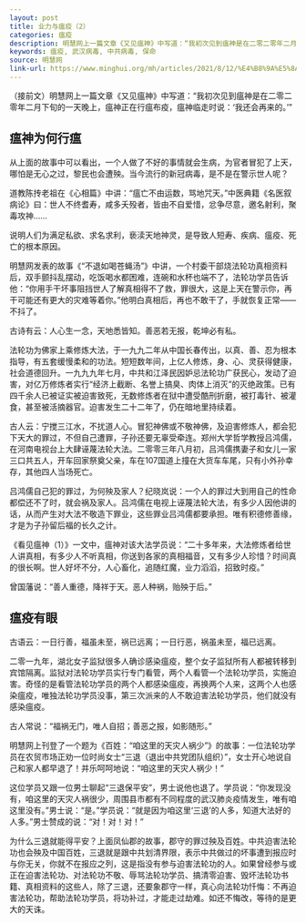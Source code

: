 ```yaml
---
layout: post
title: 业力与瘟疫（2）
categories: 瘟疫
description: 明慧网上一篇文章《又见瘟神》中写道：“我初次见到瘟神是在二零二零年二月下旬的一天晚上，瘟神正在行瘟布疫，瘟神临走时说：‘我还会再来的。’”
keywords: 瘟疫, 武汉病毒, 中共病毒, 保命
source: 明慧网
link-url: https://www.minghui.org/mh/articles/2021/8/12/%E4%B8%9A%E5%8A%9B%E4%B8%8E%E7%98%9F%E7%96%AB%EF%BC%882%EF%BC%89-429337.html
---
```

（接前文）明慧网上一篇文章《又见瘟神》中写道：“我初次见到瘟神是在二零二零年二月下旬的一天晚上，瘟神正在行瘟布疫，瘟神临走时说：‘我还会再来的。’”

## 瘟神为何行瘟

从上面的故事中可以看出，一个人做了不好的事情就会生病，为官者冒犯了上天，哪怕是无心之过，黎民也会遭殃。当今流行的新冠病毒，是不是在警示世人呢？

道教陈抟老祖在《心相篇》中讲：“瘟亡不由运数，骂地咒天。”中医典籍《名医叙病论》曰：世人不终耆寿，咸多夭殁者，皆由不自爱惜，忿争尽意，邀名射利，聚毒攻神……

说明人们为满足私欲、求名求利，亵渎天地神灵，是导致人短寿、疾病、瘟疫、死亡的根本原因。

明慧网发表的故事《“不退如喝苍蝇汤”》中讲，一个村委干部烧法轮功真相资料后，双手颤抖乱摆动，吃饭喝水都困难，连碗和水杯也端不了，法轮功学员告诉他：“你用手干坏事阻挡世人了解真相得不了救，罪很大，这是上天在警示你，再干可能还有更大的灾难等着你。”他明白真相后，再也不敢干了，手就恢复正常——不抖了。

古诗有云：人心生一念，天地悉皆知。善恶若无报，乾坤必有私。

法轮功为佛家上乘修炼大法，于一九九二年从中国长春传出，以真、善、忍为根本指导，有五套缓慢柔和的功法。短短数年间，上亿人修炼，身、心、灵获得健康，社会道德回升。一九九九年七月，中共和江泽民因妒忌法轮功广获民心，发动了迫害，对亿万修炼者实行“经济上截断、名誉上搞臭、肉体上消灭”的灭绝政策。已有四千余人已被证实被迫害致死，无数修炼者在狱中遭受酷刑折磨，被打毒针、被灌食，甚至被活摘器官。迫害发生二十二年了，仍在暗地里持续着。

古人云：宁搅三江水，不扰道人心。冒犯神佛或不敬神佛，及迫害修炼人，都会犯下天大的罪过，不但自己遭罪，子孙还要无辜受牵连。郑州大学哲学教授吕鸿儒，在河南电视台上大肆诬蔑法轮大法。二零零三年八月初，吕鸿儒携妻子和女儿一家三口共五人，开车回家祭奠父亲，车在107国道上撞在大货车车尾，只有小外孙幸存，其他四人当场死亡。

吕鸿儒自己犯的罪过，为何殃及家人？纪晓岚说：一个人的罪过大到用自己的性命都偿还不了时，就会祸及家人。吕鸿儒在电视上诬蔑法轮大法，有多少人因他讲的话，从而产生对大法不敬造下罪业，这些罪业吕鸿儒都要承担。唯有积德修善缘，才是为子孙留后福的长久之计。

《看见瘟神（1）》一文中，瘟神对该大法学员说：“二十多年来，大法修炼者给世人讲真相，有多少人不听真相，你送到各家的真相福音，又有多少人珍惜？时间真的很长啊。世人好坏不分，人心畜化，追随红魔，业力滔滔，招致时疫。”

曾国藩说：“善人重德，降祥于天。恶人种祸，贻殃于后。”

## 瘟疫有眼

古语云：一日行善，福虽未至，祸已远离；一日行恶，祸虽未至，福已远离。

二零一九年，湖北女子监狱很多人确诊感染瘟疫，整个女子监狱所有人都被转移到宾馆隔离。监狱对法轮功学员实行专门看管，两个人看管一个法轮功学员，实施迫害。奇怪的是看管法轮功学员的两个人都感染瘟疫，再换两个人来，这两个人也感染瘟疫，唯独法轮功学员没事，第三次派来的人不敢迫害法轮功学员，他们就没有感染瘟疫。

古人常说：“福祸无门，唯人自招；善恶之报，如影随形。”

明慧网上刊登了一个题为《百姓：“咱这里的天灾人祸少”》的故事：一位法轮功学员在农贸市场正劝一位时尚女士“三退（退出中共党团队组织）”，女士开心地说自己和家人都早退了！并乐呵呵地说：“咱这里的天灾人祸少！”

这位学员又跟一位男士聊起“三退保平安”，男士说他也退了。学员说：“你发现没有，咱这里的天灾人祸很少，周围县市都有不同程度的武汉肺炎疫情发生，唯有咱这里没有。”男士说：“是。”学员说：“就是因为咱这里‘三退’的人多，知道大法好的人多。”男士赞成的说：“对！对！对！”

为什么三退就能得平安？上面凤仙郡的故事，郡守的罪过殃及百姓。中共迫害法轮功也会殃及中国百姓，三退就是跟中共划清界限，表示中共做过的坏事遭到报应时与你无关，你就不在报应之列，这是指没有参与迫害法轮功的人。如果曾经参与或正在迫害法轮功、对法轮功不敬、辱骂法轮功学员、搞清零迫害、毁坏法轮功书籍、真相资料的这些人，除了三退，还要象郡守一样，真心向法轮功忏悔：不再迫害法轮功，帮助法轮功学员，将功补过，才能走过劫难。如还不悔改，等待的是更大的天诛。